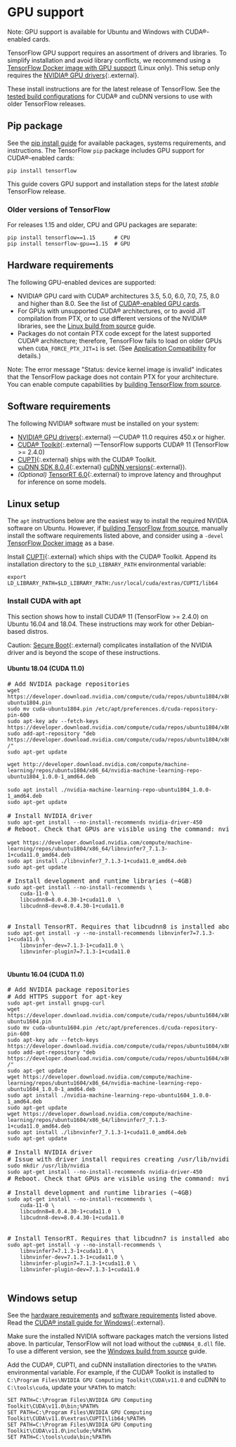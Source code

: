 # GPU support

Note: GPU support is available for Ubuntu and Windows with CUDA®-enabled cards.

TensorFlow GPU support requires an assortment of drivers and libraries. To
simplify installation and avoid library conflicts, we recommend using a
[TensorFlow Docker image with GPU support](./docker.md) (Linux only). This setup
only requires the [NVIDIA® GPU drivers](https://www.nvidia.com/drivers){:.external}.

These install instructions are for the latest release of TensorFlow. See the
[tested build configurations](./source.md#linux) for CUDA® and cuDNN versions to
use with older TensorFlow releases.

## Pip package

See the [pip install guide](./pip) for available packages, systems requirements,
and instructions. The TensorFlow `pip` package includes GPU support for
CUDA®-enabled cards:

<pre class="prettyprint lang-bsh">
<code class="devsite-terminal">pip install tensorflow</code>
</pre>

This guide covers GPU support and installation steps for the latest *stable*
TensorFlow release.

### Older versions of TensorFlow

For releases 1.15 and older, CPU and GPU packages are separate:

<pre class="prettyprint lang-bsh">
<code class="devsite-terminal">pip install tensorflow==1.15      # CPU</code>
<code class="devsite-terminal">pip install tensorflow-gpu==1.15  # GPU</code>
</pre>

## Hardware requirements

The following GPU-enabled devices are supported:

*   NVIDIA® GPU card with CUDA® architectures 3.5, 5.0, 6.0, 7.0, 7.5, 8.0 and
    higher than 8.0. See the list of
    <a href="https://developer.nvidia.com/cuda-gpus" class="external">CUDA®-enabled
    GPU cards</a>.
*   For GPUs with unsupported CUDA® architectures, or to avoid JIT compilation
    from PTX, or to use different versions of the NVIDIA® libraries, see the
    [Linux build from source](./source.md) guide.
*   Packages do not contain PTX code except for the latest supported CUDA®
    architecture; therefore, TensorFlow fails to load on older GPUs when
    `CUDA_FORCE_PTX_JIT=1` is set. (See
    <a href="http://docs.nvidia.com/cuda/cuda-c-programming-guide/index.html#application-compatibility" class="external">Application
    Compatibility</a> for details.)

Note: The error message "Status: device kernel image is invalid" indicates that
the TensorFlow package does not contain PTX for your architecture. You can
enable compute capabilities by [building TensorFlow from source](./source.md).

## Software requirements

The following NVIDIA® software must be installed on your system:

*   [NVIDIA® GPU drivers](https://www.nvidia.com/drivers){:.external} —CUDA®
    11.0 requires 450.x or higher.
*   [CUDA® Toolkit](https://developer.nvidia.com/cuda-toolkit-archive){:.external}
    —TensorFlow supports CUDA® 11 (TensorFlow >= 2.4.0)
*   [CUPTI](http://docs.nvidia.com/cuda/cupti/){:.external} ships with the CUDA®
    Toolkit.
*   [cuDNN SDK 8.0.4](https://developer.nvidia.com/cudnn){:.external}
    [cuDNN versions](https://developer.nvidia.com/rdp/cudnn-archive){:.external}).
*   *(Optional)*
    [TensorRT 6.0](https://docs.nvidia.com/deeplearning/sdk/tensorrt-install-guide/index.html){:.external}
    to improve latency and throughput for inference on some models.

## Linux setup

The `apt` instructions below are the easiest way to install the required NVIDIA
software on Ubuntu. However, if [building TensorFlow from source](./source.md),
manually install the software requirements listed above, and consider using a
`-devel` [TensorFlow Docker image](./docker.md) as a base.

Install [CUPTI](http://docs.nvidia.com/cuda/cupti/){:.external} which ships with
the CUDA® Toolkit. Append its installation directory to the `$LD_LIBRARY_PATH`
environmental variable:

<pre class="devsite-click-to-copy">
<code class="devsite-terminal">export LD_LIBRARY_PATH=$LD_LIBRARY_PATH:/usr/local/cuda/extras/CUPTI/lib64</code>
</pre>

### Install CUDA with apt

This section shows how to install CUDA® 11 (TensorFlow >= 2.4.0) on Ubuntu
16.04 and 18.04. These instructions may work for other Debian-based distros.

Caution: [Secure Boot](https://wiki.ubuntu.com/UEFI/SecureBoot){:.external}
complicates installation of the NVIDIA driver and is beyond the scope of these instructions.


#### Ubuntu 18.04 (CUDA 11.0)

<pre class="prettyprint lang-bsh">
# Add NVIDIA package repositories
<code class="devsite-terminal">wget https://developer.download.nvidia.com/compute/cuda/repos/ubuntu1804/x86_64/cuda-ubuntu1804.pin</code>
<code class="devsite-terminal">sudo mv cuda-ubuntu1804.pin /etc/apt/preferences.d/cuda-repository-pin-600</code>
<code class="devsite-terminal">sudo apt-key adv --fetch-keys https://developer.download.nvidia.com/compute/cuda/repos/ubuntu1804/x86_64/7fa2af80.pub</code>
<code class="devsite-terminal">sudo add-apt-repository "deb https://developer.download.nvidia.com/compute/cuda/repos/ubuntu1804/x86_64/ /"</code>
<code class="devsite-terminal">sudo apt-get update

wget http://developer.download.nvidia.com/compute/machine-learning/repos/ubuntu1804/x86_64/nvidia-machine-learning-repo-ubuntu1804_1.0.0-1_amd64.deb</code>

<code class="devsite-terminal">sudo apt install ./nvidia-machine-learning-repo-ubuntu1804_1.0.0-1_amd64.deb</code>
<code class="devsite-terminal">sudo apt-get update</code>

# Install NVIDIA driver
<code class="devsite-terminal">sudo apt-get install --no-install-recommends nvidia-driver-450</code>
# Reboot. Check that GPUs are visible using the command: nvidia-smi

<code class="devsite-terminal">wget https://developer.download.nvidia.com/compute/machine-learning/repos/ubuntu1804/x86_64/libnvinfer7_7.1.3-1+cuda11.0_amd64.deb</code>
<code class="devsite-terminal">sudo apt install ./libnvinfer7_7.1.3-1+cuda11.0_amd64.deb</code>
<code class="devsite-terminal">sudo apt-get update</code>

# Install development and runtime libraries (~4GB)
<code class="devsite-terminal">sudo apt-get install --no-install-recommends \
    cuda-11-0 \
    libcudnn8=8.0.4.30-1+cuda11.0  \
    libcudnn8-dev=8.0.4.30-1+cuda11.0
</code>

# Install TensorRT. Requires that libcudnn8 is installed above.
<code class="devsite-terminal">sudo apt-get install -y --no-install-recommends libnvinfer7=7.1.3-1+cuda11.0 \
    libnvinfer-dev=7.1.3-1+cuda11.0 \
    libnvinfer-plugin7=7.1.3-1+cuda11.0
</code>
</pre>


#### Ubuntu 16.04 (CUDA 11.0)

<pre class="prettyprint lang-bsh">
# Add NVIDIA package repositories
# Add HTTPS support for apt-key
<code class="devsite-terminal">sudo apt-get install gnupg-curl</code>
<code class="devsite-terminal">wget https://developer.download.nvidia.com/compute/cuda/repos/ubuntu1604/x86_64/cuda-ubuntu1604.pin</code>
<code class="devsite-terminal">sudo mv cuda-ubuntu1604.pin /etc/apt/preferences.d/cuda-repository-pin-600</code>
<code class="devsite-terminal">sudo apt-key adv --fetch-keys https://developer.download.nvidia.com/compute/cuda/repos/ubuntu1604/x86_64/7fa2af80.pub</code>
<code class="devsite-terminal">sudo add-apt-repository "deb https://developer.download.nvidia.com/compute/cuda/repos/ubuntu1604/x86_64/ /"</code>
<code class="devsite-terminal">sudo apt-get update</code>
<code class="devsite-terminal">wget https://developer.download.nvidia.com/compute/machine-learning/repos/ubuntu1604/x86_64/nvidia-machine-learning-repo-ubuntu1604_1.0.0-1_amd64.deb</code>
<code class="devsite-terminal">sudo apt install ./nvidia-machine-learning-repo-ubuntu1604_1.0.0-1_amd64.deb</code>
<code class="devsite-terminal">sudo apt-get update</code>
<code class="devsite-terminal">wget https://developer.download.nvidia.com/compute/machine-learning/repos/ubuntu1604/x86_64/libnvinfer7_7.1.3-1+cuda11.0_amd64.deb</code>
<code class="devsite-terminal">sudo apt install ./libnvinfer7_7.1.3-1+cuda11.0_amd64.deb</code>
<code class="devsite-terminal">sudo apt-get update</code>

# Install NVIDIA driver
# Issue with driver install requires creating /usr/lib/nvidia
<code class="devsite-terminal">sudo mkdir /usr/lib/nvidia</code>
<code class="devsite-terminal">sudo apt-get install --no-install-recommends nvidia-driver-450</code>
# Reboot. Check that GPUs are visible using the command: nvidia-smi

# Install development and runtime libraries (~4GB)
<code class="devsite-terminal">sudo apt-get install --no-install-recommends \
    cuda-11-0 \
    libcudnn8=8.0.4.30-1+cuda11.0  \
    libcudnn8-dev=8.0.4.30-1+cuda11.0
</code>

# Install TensorRT. Requires that libcudnn7 is installed above.
<code class="devsite-terminal">sudo apt-get install -y --no-install-recommends \
    libnvinfer7=7.1.3-1+cuda11.0 \
    libnvinfer-dev=7.1.3-1+cuda11.0 \
    libnvinfer-plugin7=7.1.3-1+cuda11.0 \
    libnvinfer-plugin-dev=7.1.3-1+cuda11.0
</code>
</pre>


## Windows setup

See the [hardware requirements](#hardware_requirements) and
[software requirements](#software_requirements) listed above. Read the
[CUDA® install guide for Windows](https://docs.nvidia.com/cuda/cuda-installation-guide-microsoft-windows/){:.external}.

Make sure the installed NVIDIA software packages match the versions listed above. In
particular, TensorFlow will not load without the `cuDNN64_8.dll` file. To use a
different version, see the [Windows build from source](./source_windows.md) guide.

Add the CUDA®, CUPTI, and cuDNN installation directories to the `%PATH%`
environmental variable. For example, if the CUDA® Toolkit is installed to
`C:\Program Files\NVIDIA GPU Computing Toolkit\CUDA\v11.0` and cuDNN to
`C:\tools\cuda`, update your `%PATH%` to match:

<pre class="devsite-click-to-copy">
<code class="devsite-terminal tfo-terminal-windows">SET PATH=C:\Program Files\NVIDIA GPU Computing Toolkit\CUDA\v11.0\bin;%PATH%</code>
<code class="devsite-terminal tfo-terminal-windows">SET PATH=C:\Program Files\NVIDIA GPU Computing Toolkit\CUDA\v11.0\extras\CUPTI\lib64;%PATH%</code>
<code class="devsite-terminal tfo-terminal-windows">SET PATH=C:\Program Files\NVIDIA GPU Computing Toolkit\CUDA\v11.0\include;%PATH%</code>
<code class="devsite-terminal tfo-terminal-windows">SET PATH=C:\tools\cuda\bin;%PATH%</code>
</pre>
